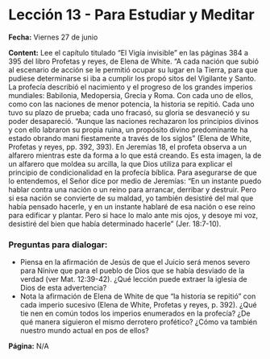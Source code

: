 # Lección 13 - Para Estudiar y Meditar

**Fecha:** Viernes 27 de junio

**Content:** 
Lee el capítulo titulado “El Vigía invisible” en las páginas 384 a 395 del libro
Profetas y reyes, de Elena de White.
“A cada nación que subió al escenario de acción se le permitió ocupar su
lugar en la Tierra, para que pudiese determinarse si iba a cumplir los propó­
sitos del Vigilante y Santo. La profecía describió el nacimiento y el progreso
de los grandes imperios mundiales: Babilonia, Medopersia, Grecia y Roma.
Con cada uno de ellos, como con las naciones de menor potencia, la historia
se repitió. Cada uno tuvo su plazo de prueba; cada uno fracasó, su gloria se
desvaneció y su poder desapareció.
“Aunque las naciones rechazaron los principios divinos y con ello labraron
su propia ruina, un propósito divino predominante ha estado obrando mani­
fiestamente a través de los siglos” (Elena de White, Profetas y reyes, pp. 392, 393).
En Jeremías 18, el profeta observa a un alfarero mientras este da forma a lo
que está creando. Es esta imagen, la de un alfarero que moldea su arcilla, la que
Dios utiliza para explicar el principio de condicionalidad en la profecía bíblica.
Para asegurarse de que lo entendemos, el Señor dice por medio de Jeremías: “En
un instante puedo hablar contra una nación o un reino para arrancar, derribar
y destruir. Pero si esa nación se convierte de su maldad, yo también desistiré
del mal que había pensado hacerle, y en un instante hablaré de esa nación o ese
reino para edificar y plantar. Pero si hace lo malo ante mis ojos, y desoye mi voz,
desistiré del bien que había determinado hacerle” (Jer. 18:7-10).

### Preguntas para dialogar:
- Piensa en la afirmación de Jesús de que el Juicio será menos severo para
Nínive que para el pueblo de Dios que se había desviado de la verdad
(ver Mat. 12:39-42). ¿Qué lección puede extraer la iglesia de Dios de esta
advertencia?
- Nota la afirmación de Elena de White de que “la historia se repitió” con
cada imperio sucesivo (Elena de White, Profetas y reyes, p. 392). ¿Qué tie­
nen en común todos los imperios enumerados en la profecía? ¿De qué
manera siguieron el mismo derrotero profético? ¿Cómo va también
nuestro mundo actual en pos de ellos?

**Página:** N/A